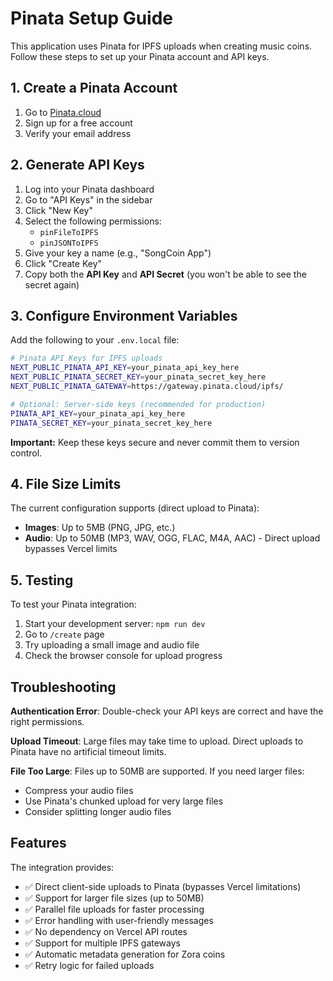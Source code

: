 # Pinata Setup Guide

This application uses Pinata for IPFS uploads when creating music coins. Follow these steps to set up your Pinata account and API keys.

## 1. Create a Pinata Account

1. Go to [Pinata.cloud](https://pinata.cloud)
2. Sign up for a free account
3. Verify your email address

## 2. Generate API Keys

1. Log into your Pinata dashboard
2. Go to "API Keys" in the sidebar
3. Click "New Key"
4. Select the following permissions:
   - `pinFileToIPFS`
   - `pinJSONToIPFS`
5. Give your key a name (e.g., "SongCoin App")
6. Click "Create Key"
7. Copy both the **API Key** and **API Secret** (you won't be able to see the secret again)

## 3. Configure Environment Variables

Add the following to your `.env.local` file:

```bash
# Pinata API Keys for IPFS uploads
NEXT_PUBLIC_PINATA_API_KEY=your_pinata_api_key_here
NEXT_PUBLIC_PINATA_SECRET_KEY=your_pinata_secret_key_here
NEXT_PUBLIC_PINATA_GATEWAY=https://gateway.pinata.cloud/ipfs/

# Optional: Server-side keys (recommended for production)
PINATA_API_KEY=your_pinata_api_key_here
PINATA_SECRET_KEY=your_pinata_secret_key_here
```

**Important:** Keep these keys secure and never commit them to version control.

## 4. File Size Limits

The current configuration supports (direct upload to Pinata):
- **Images**: Up to 5MB (PNG, JPG, etc.)
- **Audio**: Up to 50MB (MP3, WAV, OGG, FLAC, M4A, AAC) - Direct upload bypasses Vercel limits

## 5. Testing

To test your Pinata integration:
1. Start your development server: `npm run dev`
2. Go to `/create` page
3. Try uploading a small image and audio file
4. Check the browser console for upload progress

## Troubleshooting

**Authentication Error**: Double-check your API keys are correct and have the right permissions.

**Upload Timeout**: Large files may take time to upload. Direct uploads to Pinata have no artificial timeout limits.

**File Too Large**: Files up to 50MB are supported. If you need larger files:
- Compress your audio files
- Use Pinata's chunked upload for very large files
- Consider splitting longer audio files

## Features

The integration provides:
- ✅ Direct client-side uploads to Pinata (bypasses Vercel limitations)
- ✅ Support for larger file sizes (up to 50MB)
- ✅ Parallel file uploads for faster processing
- ✅ Error handling with user-friendly messages
- ✅ No dependency on Vercel API routes
- ✅ Support for multiple IPFS gateways
- ✅ Automatic metadata generation for Zora coins
- ✅ Retry logic for failed uploads 